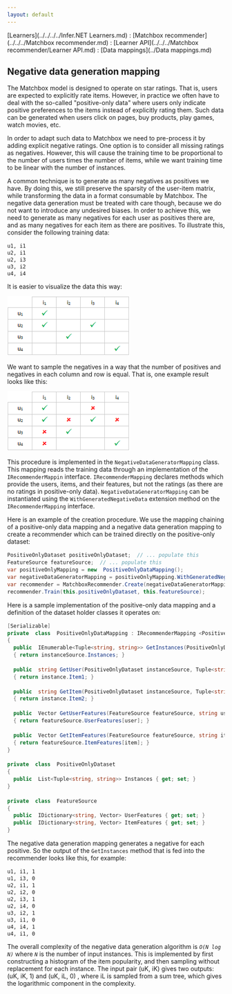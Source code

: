 ```yaml
---
layout: default
---
```

[Learners](../../../../Infer.NET Learners.md) : [Matchbox recommender](../../../Matchbox recommender.md) : [Learner API](../../../Matchbox recommender/Learner API.md) : [Data mappings](../Data mappings.md)

## Negative data generation mapping

The Matchbox model is designed to operate on star ratings. That is, users are expected to explicitly rate items. However, in practice we often have to deal with the so-called "positive-only data" where users only indicate positive preferences to the items instead of explicitly rating them. Such data can be generated when users click on pages, buy products, play games, watch movies, etc.

In order to adapt such data to Matchbox we need to pre-process it by adding explicit negative ratings. One option is to consider all missing ratings as negatives. However, this will cause the training time to be proportional to the number of users times the number of items, while we want training time to be linear with the number of instances.

A common technique is to generate as many negatives as positives we have. By doing this, we still preserve the sparsity of the user-item matrix, while transforming the data in a format consumable by Matchbox. The negative data generation must be treated with care though, because we do not want to introduce any undesired biases. In order to achieve this, we need to generate as many negatives for each user as positives there are, and as many negatives for each item as there are positives. To illustrate this, consider the following training data:

```
u1, i1  
u2, i1  
u2, i3  
u3, i2  
u4, i4
```

It is easier to visualize the data this way:

![positive data.png](positive%20data.png)


We want to sample the negatives in a way that the number of positives and negatives in each column and row is equal. That is, one example result looks like this:

![negative data.png](negative%20data.png)


This procedure is implemented in the `NegativeDataGeneratorMapping` class. This mapping reads the training data through an implementation of the `IRecommenderMappin` interface. `IRecommenderMapping` declares methods which provide the users, items, and their features, but not the ratings (as there are no ratings in positive-only data). `NegativeDataGeneratorMapping` can be instantiated using the `WithGeneratedNegativeData` extension method on the `IRecommenderMapping` interface.

Here is an example of the creation procedure. We use the mapping chaining of a positive-only data mapping and a negative data generation mapping to create a recommender which can be trained directly on the positive-only dataset:

```csharp
PositiveOnlyDataset positiveOnlyDataset;  // ... populate this  
FeatureSource featureSource;  // ... populate this  
var positiveOnlyMapping = new  PositiveOnlyDataMapping();  
var negativeDataGeneratorMapping = positiveOnlyMapping.WithGeneratedNegativeData();  
var recommender = MatchboxRecommender.Create(negativeDataGeneratorMapping);  
recommender.Train(this.positiveOnlyDataset, this.featureSource);
```

Here is a sample implementation of the positive-only data mapping and a definition of the dataset holder classes it operates on:

```csharp
[Serializable]
private  class  PositiveOnlyDataMapping : IRecommenderMapping <PositiveOnlyDataset, Tuple<string, string>, string, string, FeatureSource, Vector>
{
  public  IEnumerable<Tuple<string, string>> GetInstances(PositiveOnlyDataset instanceSource)
  { return instanceSource.Instances; }

  public  string GetUser(PositiveOnlyDataset instanceSource, Tuple<string, string> instance)
  { return instance.Item1; }

  public  string GetItem(PositiveOnlyDataset instanceSource, Tuple<string, string> instance)
  { return instance.Item2; }

  public  Vector GetUserFeatures(FeatureSource featureSource, string user)
  { return featureSource.UserFeatures[user]; }

  public  Vector GetItemFeatures(FeatureSource featureSource, string item)
  { return featureSource.ItemFeatures[item]; }
}

private  class  PositiveOnlyDataset
{
  public  List<Tuple<string, string>> Instances { get; set; }
}

private  class  FeatureSource
{
  public  IDictionary<string, Vector> UserFeatures { get; set; }
  public  IDictionary<string, Vector> ItemFeatures { get; set; }  
}  
```

The negative data generation mapping generates a negative for each positive. So the output of the `GetInstances` method that is fed into the recommender looks like this, for example:

```
u1, i1, 1  
u1, i3, 0  
u2, i1, 1  
u2, i2, 0  
u2, i3, 1  
u2, i4, 0  
u3, i2, 1  
u3, i1, 0  
u4, i4, 1  
u4, i1, 0
```

The overall complexity of the negative data generation algorithm is _`O(N log N)`_ where _`N`_ is the number of input instances. This is implemented by first constructing a histogram of the item popularity, and then sampling without replacement for each instance. The input pair (uK, iK) gives two outputs: (uK, iK, 1) and (uK, iL, 0) , where iL is sampled from a sum tree, which gives the logarithmic component in the complexity.
